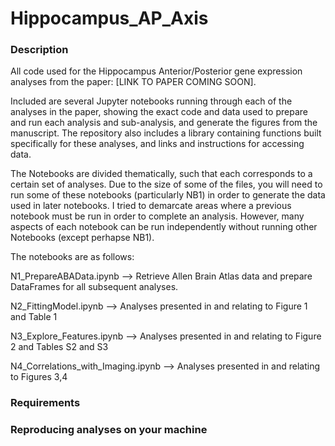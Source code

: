 # Hippocampus_AP_Axis

### Description
All code used for the Hippocampus Anterior/Posterior gene expression analyses from the paper: [LINK TO PAPER COMING SOON]. 

Included are several Jupyter notebooks running through each of the analyses in the paper, showing the exact code and data used to prepare and run each analysis and sub-analysis, and generate the figures from the manuscript. The repository also includes a library containing functions built specifically for these analyses, and links and instructions for accessing data.

The Notebooks are divided thematically, such that each corresponds to a certain set of analyses. Due to the size of some of the files, you will need to run some of these notebooks (particularly NB1) in order to generate the data used in later notebooks. I tried to demarcate areas where a previous notebook must be run in order to complete an analysis. However, many aspects of each notebook can be run independently without running other Notebooks (except perhapse NB1).

The notebooks are as follows:

N1_PrepareABAData.ipynb --> Retrieve Allen Brain Atlas data and prepare DataFrames for all subsequent analyses.

N2_FittingModel.ipynb --> Analyses presented in and relating to Figure 1 and Table 1

N3_Explore_Features.ipynb --> Analyses presented in and relating to Figure 2 and Tables S2 and S3

N4_Correlations_with_Imaging.ipynb --> Analyses presented in and relating to Figures 3,4

### Requirements

### Reproducing analyses on your machine
